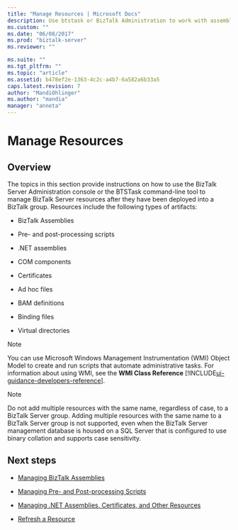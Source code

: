 ```yaml
---
title: "Manage Resources | Microsoft Docs"
description: Use btstask or BizTalk Administration to work with assemblies, scripts, certificates, binding files, and more in BizTalk Server
ms.custom: ""
ms.date: "06/08/2017"
ms.prod: "biztalk-server"
ms.reviewer: ""

ms.suite: ""
ms.tgt_pltfrm: ""
ms.topic: "article"
ms.assetid: b478ef2e-1363-4c2c-a4b7-6a582a6b33a5
caps.latest.revision: 7
author: "MandiOhlinger"
ms.author: "mandia"
manager: "anneta"
---
```

# Manage Resources

## Overview
The topics in this section provide instructions on how to use the BizTalk Server Administration console or the BTSTask command-line tool to manage BizTalk Server resources after they have been deployed into a BizTalk group. Resources include the following types of artifacts:  
  
-   BizTalk Assemblies  
  
-   Pre- and post-processing scripts  
  
-   .NET assemblies  
  
-   COM components  
  
-   Certificates  
  
-   Ad hoc files  
  
-   BAM definitions  
  
-   Binding files  
  
-   Virtual directories  
  
> [!NOTE]
>  You can use Microsoft Windows Management Instrumentation (WMI) Object Model to create and run scripts that automate administrative tasks. For information about using WMI, see the **WMI Class Reference** [!INCLUDE[ui-guidance-developers-reference](../includes/ui-guidance-developers-reference.md)].
  
> [!NOTE]
>  Do not add multiple resources with the same name, regardless of case, to a BizTalk Server group. Adding multiple resources with the same name to a BizTalk Server group is not supported, even when the BizTalk Server management database is housed on a SQL Server that is configured to use binary collation and supports case sensitivity.  
  
## Next steps
  
-   [Managing BizTalk Assemblies](../core/managing-biztalk-assemblies.md)  
  
-   [Managing Pre- and Post-processing Scripts](../core/managing-pre-and-post-processing-scripts.md)  
  
-   [Managing .NET Assemblies, Certificates, and Other Resources](../core/managing-net-assemblies-certificates-and-other-resources.md)  
  
-   [Refresh a Resource](../core/how-to-refresh-a-resource.md)